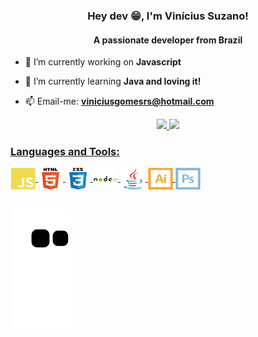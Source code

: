 <div align="center">
  
### Hey dev 😁, I'm Vinícius Suzano!
#### A passionate developer from Brazil
  </div>
  
- 🔭 I’m currently working on **Javascript**

- 🌱 I’m currently learning **Java and loving it!**

- 📫 Email-me: **viniciusgomesrs@hotmail.com**

<div align="center">
  <a href="https://github.com/SuzanoVini">
  <img height="180em" src="https://github-readme-stats.vercel.app/api?username=SuzanoVini&show_icons=true&theme=tokyonight&include_all_commits=true&count_private=true"/>
  <img height="180em" src="https://github-readme-stats.vercel.app/api/top-langs/?username=SuzanoVini&layout=compact&langs_count=7&theme=tokyonight"/>
</div>
<div style="display: inline_block"><en>
  <h3 align="left">Languages and Tools:</h3>
  <img align="center" height="35" width="40" src="https://raw.githubusercontent.com/devicons/devicon/master/icons/javascript/javascript-plain.svg">
  <img align="center" height="35" width="40" src="https://raw.githubusercontent.com/devicons/devicon/master/icons/html5/html5-original-wordmark.svg">
  <img align="center" height="35" width="40" src="https://raw.githubusercontent.com/devicons/devicon/master/icons/css3/css3-original-wordmark.svg">
  <img align="center" height="35" width="40" src="https://raw.githubusercontent.com/devicons/devicon/master/icons/nodejs/nodejs-original-wordmark.svg"
  <img align="center" height="35" width="40" src="https://raw.githubusercontent.com/devicons/devicon/master/icons/java/java-original.svg">
   <img align="center" height="35" width="40" src="https://github.com/devicons/devicon/blob/master/icons/java/java-original.svg">
  <img align="center" height="35" width="40" src="https://github.com/devicons/devicon/blob/master/icons/illustrator/illustrator-line.svg">
  <img align="center" height="35" width="40" src="https://github.com/devicons/devicon/blob/master/icons/photoshop/photoshop-line.svg">  
 
  
  ##
  
 ![Snake animation](https://github.com/SuzanoVini/SuzanoVini/blob/output/github-contribution-grid-snake.svg)
